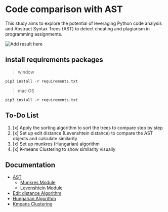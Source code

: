 # Code comparison with AST
This study aims to explore the potential of leveraging Python code analysis and Abstract Syntax Trees (AST) to detect cheating and plagiarism in programming assignments.

![Add result here]()

## install requirements packages
> window
```
pip3 install -r requirements.txt
```
> mac OS
```
pip3 install -r requirements.txt
```

## To-Do List
1. [x] Apply the sorting algorithm to sort the trees to compare step by step
2. [x] Set up edit distance (Levenshtein distance) to compare the AST objects and calculate similarity
3. [x] Set up munkres (Hungarian) algorithm
4. [x] K-means Clustering to show similarity visually

## Documentation
+ [AST](https://docs.python.org/3/library/ast.html#module-ast)
  - [Munkres Module](https://software.clapper.org/munkres/)
  - [Levenshtein Module](https://rapidfuzz.github.io/Levenshtein/levenshtein.html#distance)
+ [Edit distance Algorithm](https://en.wikipedia.org/wiki/Levenshtein_distance)
+ [Hungarian Algorithm](https://en.wikipedia.org/wiki/Hungarian_algorithm)
+ [Kmeans Clustering](https://scikit-learn.org/stable/modules/generated/sklearn.cluster.KMeans.html)
